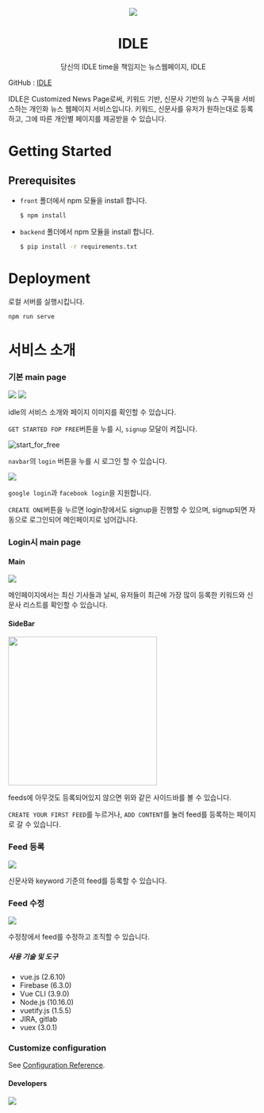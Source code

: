 <p align="center"><img src="https://user-images.githubusercontent.com/45934061/68114280-f8dd1280-ff38-11e9-8581-f43fc882fe99.png"></img></p><h1 align="center">IDLE</h1><p align="center">당신의 IDLE time을 책임지는 뉴스웹페이지, IDLE</p>

GitHub : [IDLE](<https://github.com/kyeah01/customized_news_page>)

IDLE은 Customized News Page로써, 키워드 기반, 신문사 기반의 뉴스 구독을 서비스하는 개인화 뉴스 웹페이지 서비스입니다. 키워드, 신문사를 유저가 원하는대로 등록하고, 그에 따른 개인별 페이지를 제공받을 수 있습니다.



# Getting Started

## Prerequisites

- `front` 폴더에서 npm 모듈을 install 합니다.

  ```bash
  $ npm install
  ```

- `backend` 폴더에서 npm 모듈을 install 합니다.

  ```bash
  $ pip install -r requirements.txt
  ```



# Deployment

로컬 서버를 실행시킵니다.

```
npm run serve
```



# 서비스 소개

### 기본 main page

<img src="https://user-images.githubusercontent.com/45934061/68114280-f8dd1280-ff38-11e9-8581-f43fc882fe99.png"/>
<img src="https://user-images.githubusercontent.com/45934061/68114865-689fcd00-ff3a-11e9-9da0-70eb8e0e0ca9.png"/>

idle의 서비스 소개와 페이지 이미지를 확인할 수 있습니다. 



`GET STARTED FOP FREE`버튼을 누를 시, `signup` 모달이 켜집니다.

![start_for_free](https://user-images.githubusercontent.com/45934061/68115341-8ae61a80-ff3b-11e9-8706-cd79f62e5564.gif)



`navbar`의 `login` 버튼을 누를 시 로그인 할 수 있습니다.

<img src="https://user-images.githubusercontent.com/45934061/68115525-eca68480-ff3b-11e9-8f62-9582cf45025a.gif">

`google login`과 `facebook login`을 지원합니다.

`CREATE ONE`버튼을 누르면 login창에서도 signup을 진행할 수 있으며, signup되면 자동으로 로그인되어 메인페이지로 넘어갑니다.



### Login시 main page

#### Main

<img src="https://user-images.githubusercontent.com/45934061/62856062-d8812b80-bd2e-11e9-8739-80e5f83a1658.PNG">

메인페이지에서는 최신 기사들과 날씨, 유저들이 최근에 가장 많이 등록한 키워드와 신문사 리스트를 확인할 수 있습니다.



#### SideBar

<img src="https://user-images.githubusercontent.com/45934061/68115673-43ac5980-ff3c-11e9-876e-c37d7ebfd75f.png" style="width:300px;">

feeds에 아무것도 등록되어있지 않으면 위와 같은 사이드바를 볼 수 있습니다. 

`CREATE YOUR FIRST FEED`를 누르거나, `ADD CONTENT`를 눌러 feed를 등록하는 페이지로 갈 수 있습니다.



### Feed 등록

<img src="https://user-images.githubusercontent.com/45934061/68116051-39d72600-ff3d-11e9-9b13-2553fb01f567.gif">

신문사와 keyword 기준의 feed를 등록할 수 있습니다.



### Feed 수정

<img src="https://user-images.githubusercontent.com/45934061/68116332-e5807600-ff3d-11e9-93bc-83c0d2a71ffa.gif">

수정창에서 feed를 수정하고 조직할 수 있습니다.



##### 사용 기술 및 도구

- vue.js (2.6.10)
- Firebase (6.3.0)
- Vue CLI (3.9.0)
- Node.js (10.16.0)
- vuetify.js (1.5.5)
- JIRA, gitlab
- vuex (3.0.1)



### Customize configuration

See [Configuration Reference](https://cli.vuejs.org/config/).



#### Developers

<img src="https://user-images.githubusercontent.com/45934061/68181814-fda6d280-ffdb-11e9-9431-5b6cf7331c53.png">